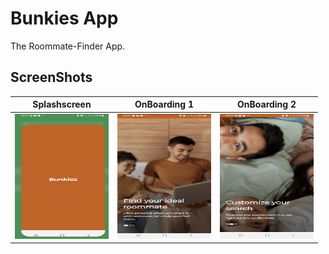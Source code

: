 # Bunkies App
The Roommate-Finder App.
## ScreenShots

Splashscreen          |          OnBoarding 1 |               OnBoarding 2
 :-------------------------:|:-------------------------:|:--------------------------:
<img src="screenshots/Screenshot_20230227-183933_Bunkies.jpg" width = "150" height = "200"/>            |  <img src="screenshots/Screenshot_20230227-183925_Bunkies.jpg" width = "150" height="200"/>  | <img src="screenshots/Screenshot_20230227-183954_Bunkies.jpg" width = "150" height="200"/>